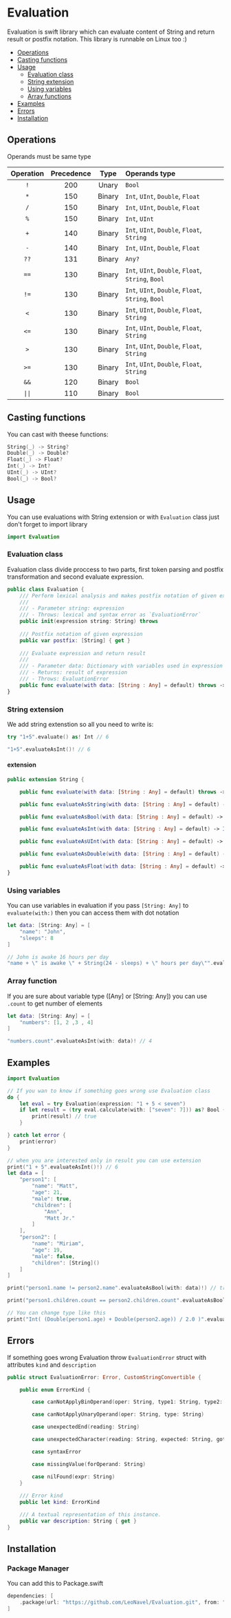 # Evaluation

Evaluation is swift library which can evaluate content of String and return result or postfix notation. This library is runnable on Linux too :)

- [Operations](#operations)
- [Casting functions](#casting-functions)
- [Usage](#usage)
    - [Evaluation class](#evaluation-class)
    - [String extension](#string-extension)
    - [Using variables](#using-variables)
    - [Array functions](#array-functions)
- [Examples](#examples)
- [Errors](#errors)
- [Installation](#installation)
    

## Operations
Operands must be same type

|Operation|Precedence|Type|Operands type|
|:--:|:--:|:--:|:--|
|`!`|200|Unary| `Bool` |
|`*`|150|Binary| `Int`, `UInt`, `Double`, `Float` |
|`/`|150|Binary| `Int`, `UInt`, `Double`, `Float` |
|`%`|150|Binary| `Int`, `UInt`|
|`+`|140|Binary| `Int`, `UInt`, `Double`, `Float`, `String` |
|`-`|140|Binary| `Int`, `UInt`, `Double`, `Float` |
|`??`|131|Binary| `Any?` |
|`==`|130|Binary| `Int`, `UInt`, `Double`, `Float`, `String`, `Bool` |
|`!=`|130|Binary| `Int`, `UInt`, `Double`, `Float`, `String`, `Bool` |
|`<`|130|Binary| `Int`, `UInt`, `Double`, `Float`, `String` |
|`<=`|130|Binary| `Int`, `UInt`, `Double`, `Float`, `String` |
|`>`|130|Binary| `Int`, `UInt`, `Double`, `Float`, `String` |
|`>=`|130|Binary| `Int`, `UInt`, `Double`, `Float`, `String` |
|`&&`|120|Binary| `Bool` |
|`\|\|`|110|Binary| `Bool` |

## Casting functions
You can cast with theese functions:

```swift
String(_) -> String?
Double(_) -> Double?
Float(_) -> Float?
Int(_) -> Int?
UInt(_) -> UInt?
Bool(_) -> Bool?
```

## Usage

You can use evaluations with String extension or with `Evaluation` class just don't forget to import library

```swift
import Evaluation
```

### Evaluation class
Evaluation class divide proccess to two parts, first token parsing and postfix transformation and second evaluate expression.

```swift
public class Evaluation {
    /// Perform lexical analysis and makes postfix notation of given expression
    ///
    /// - Parameter string: expression
    /// - Throws: lexical and syntax error as `EvaluationError`
    public init(expression string: String) throws
    
    /// Postfix notation of given expression
    public var postfix: [String] { get }
    
    /// Evaluate expression and return result
    ///
    /// - Parameter data: Dictionary with variables used in expression
    /// - Returns: result of expression
    /// - Throws: EvaluationError 
    public func evaluate(with data: [String : Any] = default) throws -> Any?
}
```

### String extension
We add string extenstion so all you need to write is:

```swift
try "1+5".evaluate() as! Int // 6

"1+5".evaluateAsInt()! // 6
```

#### extension

```swift
public extension String {

    public func evaluate(with data: [String : Any] = default) throws -> Any?

    public func evaluateAsString(with data: [String : Any] = default) -> String?

    public func evaluateAsBool(with data: [String : Any] = default) -> Bool?

    public func evaluateAsInt(with data: [String : Any] = default) -> Int?

    public func evaluateAsUInt(with data: [String : Any] = default) -> UInt?

    public func evaluateAsDouble(with data: [String : Any] = default) -> Double?

    public func evaluateAsFloat(with data: [String : Any] = default) -> Float?
}
```

### Using variables
You can use variables in evaluation if you pass `[String: Any]` to `evaluate(with:)` then you can access them with dot notation

```swift
let data: [String: Any] = [
    "name": "John",
    "sleeps": 8  
]

// John is awake 16 hours per day
"name + \" is awake \" + String(24 - sleeps) + \" hours per day\"".evaluateAsString(with: data)!
```

### Array function
If you are sure about variable type ([Any] or [String: Any]) you can use `.count` to get number of elements

```swift
let data: [String: Any] = [
    "numbers": [1, 2 ,3 , 4]
]

"numbers.count".evaluateAsInt(with: data)! // 4
```

## Examples

```swift
import Evaluation

// If you wan to know if something goes wrong use Evaluation class
do {
    let eval = try Evaluation(expression: "1 + 5 < seven")
    if let result = (try eval.calculate(with: ["seven": 7])) as? Bool {
        print(result) // true
    }

} catch let error {
    print(error)
}

// when you are interested only in result you can use extension
print("1 + 5".evaluateAsInt()!) // 6
let data = [
    "person1": [
        "name": "Matt",
        "age": 21,
        "male": true,
        "children": [
            "Ann",
            "Matt Jr."
        ]
    ],
    "person2": [
        "name": "Miriam",
        "age": 19,
        "male": false,
        "children": [String]()
    ]
]

print("person1.name != person2.name".evaluateAsBool(with: data)!) // true

print("person1.children.count == person2.children.count".evaluateAsBool(with: data)!)   // false

// You can change type like this
print("Int( (Double(person1.age) + Double(person2.age)) / 2.0 )".evaluateAsInt(with: data)!) // 20

```

## Errors
If something goes wrong Evaluation throw `EvaluationError` struct with attributes `kind` and `description`

```swift
public struct EvaluationError: Error, CustomStringConvertible {

    public enum ErrorKind {

        case canNotApplyBinOperand(oper: String, type1: String, type2: String)

        case canNotApplyUnaryOperand(oper: String, type: String)

        case unexpectedEnd(reading: String)

        case unexpectedCharacter(reading: String, expected: String, got: String)

        case syntaxError

        case missingValue(forOperand: String)

        case nilFound(expr: String)
    }
    
    /// Error kind
    public let kind: ErrorKind

    /// A textual representation of this instance.
    public var description: String { get }
}
```
## Installation

### Package Manager

You can add this to Package.swift

```swift
dependencies: [
	.package(url: "https://github.com/LeoNavel/Evaluation.git", from: "0.2.0")
]
```
